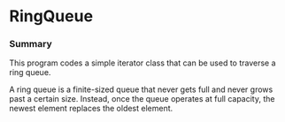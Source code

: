 # RingQueue  

### Summary  
This program codes a simple iterator class that can be used to traverse a ring queue.  

A ring queue is a finite-sized queue that never gets full and never grows past a certain size. Instead, once the queue operates at full capacity, the newest element replaces the oldest element.
 
